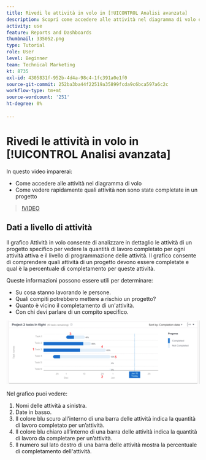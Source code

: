 ```yaml
---
title: Rivedi le attività in volo in [!UICONTROL Analisi avanzata]
description: Scopri come accedere alle attività nel diagramma di volo e come vedere rapidamente quali attività non sono state completate in un progetto, tutte in Workfront.
activity: use
feature: Reports and Dashboards
thumbnail: 335052.png
type: Tutorial
role: User
level: Beginner
team: Technical Marketing
kt: 8735
exl-id: 4305831f-952b-4d4a-98c4-1fc391a0e1f0
source-git-commit: 252ba3ba44f22519a35899fcda9c6bca597a6c2c
workflow-type: tm+mt
source-wordcount: '251'
ht-degree: 0%

---
```


# Rivedi le attività in volo in [!UICONTROL Analisi avanzata]

In questo video imparerai:

* Come accedere alle attività nel diagramma di volo
* Come vedere rapidamente quali attività non sono state completate in un progetto

>[!VIDEO](https://video.tv.adobe.com/v/335052/?quality=12)

## Dati a livello di attività

Il grafico Attività in volo consente di analizzare in dettaglio le attività di un progetto specifico per vedere la quantità di lavoro completato per ogni attività attiva e il livello di programmazione delle attività. Il grafico consente di comprendere quali attività di un progetto devono essere completate e qual è la percentuale di completamento per queste attività.

Queste informazioni possono essere utili per determinare:

* Su cosa stanno lavorando le persone.
* Quali compiti potrebbero mettere a rischio un progetto?
* Quanto è vicino il completamento di un&#39;attività.
* Con chi devi parlare di un compito specifico.

![Un&#39;immagine che mostra le attività nella tabella dei voli con i numeri relativi alle aree descritte nei punti elenco seguenti](assets/section-2-11.png)

Nel grafico puoi vedere:

1. Nomi delle attività a sinistra.
1. Date in basso.
1. Il colore blu scuro all’interno di una barra delle attività indica la quantità di lavoro completato per un’attività.
1. Il colore blu chiaro all’interno di una barra delle attività indica la quantità di lavoro da completare per un’attività.
1. Il numero sul lato destro di una barra delle attività mostra la percentuale di completamento dell&#39;attività.
